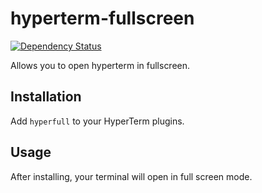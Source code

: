 # hyperterm-fullscreen
[![Dependency Status](https://david-dm.org/simonmeusel/hyperterm-fullscreen.svg)](https://david-dm.org/simonmeusel/hyperterm-fullscreen)

Allows you to open hyperterm in fullscreen.

## Installation
Add `hyperfull` to your HyperTerm plugins.

## Usage
After installing, your terminal will open in full screen mode.
